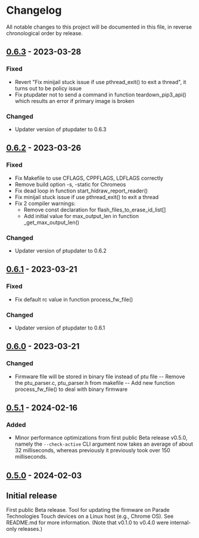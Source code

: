 # Changelog

All notable changes to this project will be documented in this file, in reverse chronological order by release.

## [0.6.3] - 2023-03-28

### Fixed
- Revert "Fix minijail stuck issue if use pthread_exit() to exit a thread",
 it turns out to be policy issue
- Fix ptupdater not to send a command in function teardown_pip3_api() which
 results an error if primary image is broken

### Changed
- Updater version of ptupdater to 0.6.3

## [0.6.2] - 2023-03-26

### Fixed
- Fix Makefile to use CFLAGS, CPPFLAGS, LDFLAGS correctly
- Remove build option -s,  -static for Chromeos
- Fix dead loop in function start_hidraw_report_reader()
- Fix minijail stuck issue if use pthread_exit() to exit a thread
- Fix 2 compiler warnings:
  - Remove const declaration for flash_files_to_erase_id_list[]
  -  Add initial value for max_output_len in function  _get_max_output_len()

### Changed
- Updater version of ptupdater to 0.6.2

## [0.6.1] - 2023-03-21

### Fixed
- Fix default rc value in function process_fw_file()

### Changed
- Updater version of ptupdater to 0.6.1

## [0.6.0] - 2023-03-21

### Changed
- Firmware file will be stored in binary file instead of  ptu file
-- Remove the ptu_parser.c, ptu_parser.h from makefile
-- Add new function process_fw_file() to deal with binary firmware

## [0.5.1] - 2024-02-16

### Added
- Minor performance optimizations from first public Beta release v0.5.0,
namely the `--check-active` CLI argument now takes an average of about 32
milliseconds, whereas previously it previously took over 150 milliseconds.

## [0.5.0] - 2024-02-03

## Initial release
First public Beta release. Tool for updating the firmware on Parade
Technologies Touch devices on a Linux host (e.g., Chrome OS). See
README.md for more information.
(Note that v0.1.0 to v0.4.0 were internal-only releases.)

[0.6.3]: https://github.com/ParadeTechnologies/paradetech-updater/compare/v0.6.2...v0.6.3
[0.6.2]: https://github.com/ParadeTechnologies/paradetech-updater/compare/v0.6.1...v0.6.2
[0.6.1]: https://github.com/ParadeTechnologies/paradetech-updater/compare/v0.6.0...v0.6.1
[0.6.0]: https://github.com/ParadeTechnologies/paradetech-updater/compare/v0.5.1...v0.6.0
[0.5.1]: https://github.com/ParadeTechnologies/paradetech-updater/compare/v0.5.0...v0.5.1
[0.5.0]: https://github.com/ParadeTechnologies/paradetech-updater/commits/v0.5.0
